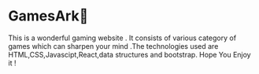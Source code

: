 # GamesArk🤖
This is a wonderful gaming website . It consists of various category of games which can 
sharpen your mind .The technologies used are HTML,CSS,Javascipt,React,data structures and  bootstrap. 
Hope You Enjoy it !

